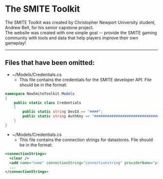 # The SMITE Toolkit

The SMITE Toolkit was created by Christopher Newport University student, Andrew Bell, for his senior capstone project.<br />
The website was created with one simple goal -- provide the SMITE gaming community with tools and data that help players improve their own gameplay!  

<hr />

## Files that have been omitted:

* ~/Models/Credentials.cs
  * This file contains the credentials for the SMITE developer API. File should be in the format:

```csharp
namespace NewSmiteToolkit.Models
{
    public static class Credentials
    {
        public static string DevId => "####";
        public static string AuthKey => "################################";
    }
}
```

* ~/Models/Credentials.cs
  * This file contains the connection strings for datastores. File should be in the format:
  
```xml
<connectionStrings>
  <clear />
  <add name="name" connectionString="connectionstring" providerName="provider" />
  ...
</connectionStrings>
```
